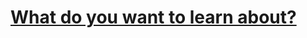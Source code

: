 # [What do you want to learn about?](https://github.com/jpivarski-talks/2023-tac-hep-tutorial/issues/1)
